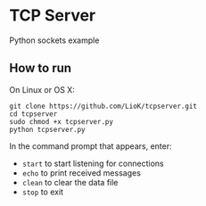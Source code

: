 TCP Server
==========

Python sockets example

How to run
----------
On Linux or OS X:

    git clone https://github.com/LioK/tcpserver.git
    cd tcpserver
    sudo chmod +x tcpserver.py
    python tcpserver.py

In the command prompt that appears, enter:
- `start` to start listening for connections
- `echo` to print received messages
- `clean` to clear the data file
- `stop` to exit
